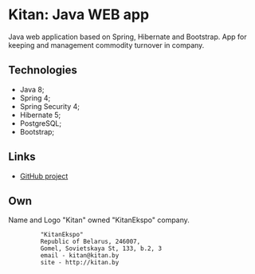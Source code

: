 Kitan: Java WEB app
=====================================
Java web application based on Spring, Hibernate and Bootstrap.
App for keeping and management commodity turnover in company.

**Technologies**
---------

 - Java 8;
 - Spring 4;
 - Spring Security 4;
 - Hibernate 5;
 - PostgreSQL;
 - Bootstrap;
 
 **Links**
 --------
 
 - [GitHub project](https://github.com/ivanbrel/kitan)
 
 
 
 ****Own****
 ---------
 Name and Logo "Kitan" owned "KitanEkspo" company.
                             
             "KitanEkspo"
             Republic of Belarus, 246007, 
             Gomel, Sovietskaya St, 133, b.2, 3
             email - kitan@kitan.by
             site - http://kitan.by